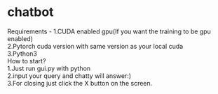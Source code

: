 # chatbot
Requirements - 1.CUDA enabled gpu(If you want the training to be gpu enabled)<br/>
               2.Pytorch cuda version with same version as your local cuda<br/>
               3.Python3<br/>
How to start?<br/>
1.Just run gui.py with python<br/>
2.input your query and chatty will answer:)<br/>
3.For closing just click the X button on the screen.<br/>
